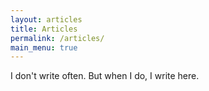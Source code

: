 ```yaml
---
layout: articles
title: Articles
permalink: /articles/
main_menu: true
---
```


I don't write often. But when I do, I write here.
